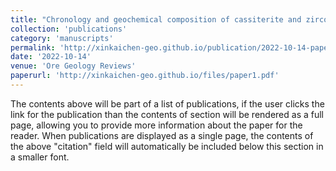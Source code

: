 ```yaml
---
title: "Chronology and geochemical composition of cassiterite and zircon from the Maodeng Sn-Cu deposit, Northeastern China: Implications for magmatic-hydrothermal evolution and ore-forming process"
collection: 'publications'
category: 'manuscripts'
permalink: 'http://xinkaichen-geo.github.io/publication/2022-10-14-paper-title-number-1'
date: '2022-10-14'
venue: 'Ore Geology Reviews'
paperurl: 'http://xinkaichen-geo.github.io/files/paper1.pdf'
---
```


The contents above will be part of a list of publications, if the user clicks the link for the publication than the contents of section will be rendered as a full page, allowing you to provide more information about the paper for the reader. When publications are displayed as a single page, the contents of the above "citation" field will automatically be included below this section in a smaller font.